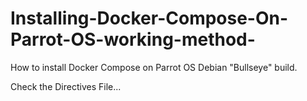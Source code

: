 # Installing-Docker-Compose-On-Parrot-OS-working-method-
How to install Docker Compose on Parrot OS Debian "Bullseye" build. 


Check the Directives File...
